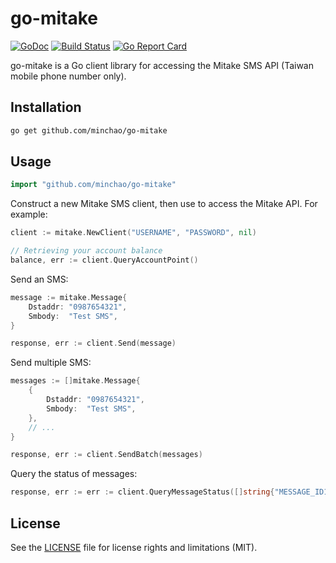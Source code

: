 # go-mitake

[![GoDoc](https://godoc.org/github.com/minchao/go-mitake?status.svg)](https://godoc.org/github.com/minchao/go-mitake)
[![Build Status](https://travis-ci.org/minchao/go-mitake.svg?branch=master)](https://travis-ci.org/minchao/go-mitake)
[![Go Report Card](https://goreportcard.com/badge/github.com/minchao/go-mitake)](https://goreportcard.com/report/github.com/minchao/go-mitake)

go-mitake is a Go client library for accessing the Mitake SMS API (Taiwan mobile phone number only).

## Installation

```bash
go get github.com/minchao/go-mitake
```

## Usage

```go
import "github.com/minchao/go-mitake"
```

Construct a new Mitake SMS client, then use to access the Mitake API. For example:

```go
client := mitake.NewClient("USERNAME", "PASSWORD", nil)

// Retrieving your account balance
balance, err := client.QueryAccountPoint()
```

Send an SMS:

```go
message := mitake.Message{
    Dstaddr: "0987654321",
    Smbody:  "Test SMS",
}

response, err := client.Send(message)
```

Send multiple SMS:

```go
messages := []mitake.Message{
    {
        Dstaddr: "0987654321",
        Smbody:  "Test SMS",
    },
    // ...
}

response, err := client.SendBatch(messages)
```

Query the status of messages:

```go
response, err := err := client.QueryMessageStatus([]string{"MESSAGE_ID1", "MESSAGE_ID2"})
```

## License

See the [LICENSE](LICENSE.md) file for license rights and limitations (MIT).